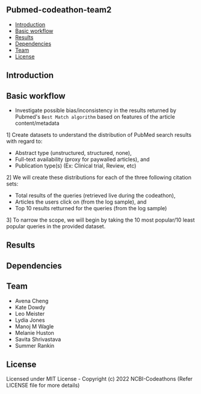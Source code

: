 ## Pubmed-codeathon-team2

- [Introduction](#Introduction)
- [Basic workflow](#Basic-workflow)
- [Results](#Results)
- [Dependencies]((#Dependencies))
- [Team](#Team)
- [License](#License)

## Introduction

## Basic workflow

- Investigate possible bias/inconsistency in the results returned by Pubmed's `Best Match algorithm` based on features of the article content/metadata

1] Create datasets to understand the distribution of PubMed search results with regard to:
* Abstract type (unstructured, structured, none), 
* Full-text availability (proxy for paywalled articles), and 
* Publication type(s) (Ex: Clinical trial, Review, etc)

2] We will create these distributions for each of the three following citation sets: 
* Total results of the queries (retrieved live during the codeathon), 
* Articles the users click on (from the log sample), and 
* Top 10 results retturned for the queries (from the log sample)

3] To narrow the scope, we will begin by taking the 10 most popular/10 least popular queries in the provided dataset.

## Results

## Dependencies

## Team 
- Avena Cheng
- Kate Dowdy
- Leo Meister
- Lydia Jones
- Manoj M Wagle
- Melanie Huston
- Savita Shrivastava
- Summer Rankin

## License
Licensed under MIT License - Copyright (c) 2022 NCBI-Codeathons (Refer LICENSE file for more details)
